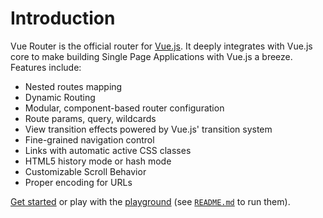 # Introduction

Vue Router is the official router for [Vue.js](http://vuejs.org). It deeply integrates with Vue.js core to make building Single Page Applications with Vue.js a breeze. Features include:

- Nested routes mapping
- Dynamic Routing
- Modular, component-based router configuration
- Route params, query, wildcards
- View transition effects powered by Vue.js' transition system
- Fine-grained navigation control
- Links with automatic active CSS classes
- HTML5 history mode or hash mode
- Customizable Scroll Behavior
- Proper encoding for URLs

[Get started](./guide/) or play with the [playground](https://github.com/vuejs/vue-router-next/tree/master/playground) (see [`README.md`](https://github.com/vuejs/vue-router-next) to run them).
